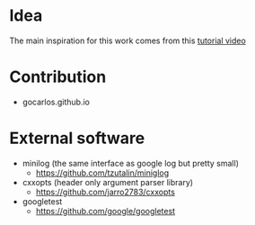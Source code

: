 # Idea

The main inspiration for this work comes from this [tutorial video](https://www.youtube.com/watch?v=Y3ac5rFMNZ0)


# Contribution
* gocarlos.github.io


# External software

* minilog (the same interface as google log but pretty small)
  * https://github.com/tzutalin/miniglog
* cxxopts (header only argument parser library)
  * https://github.com/jarro2783/cxxopts
* googletest
  * https://github.com/google/googletest
